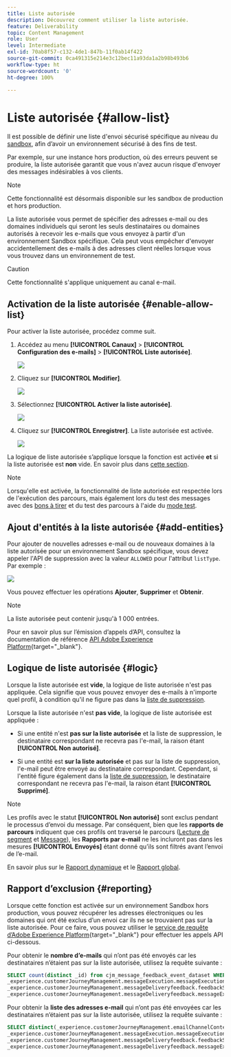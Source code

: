 ```yaml
---
title: Liste autorisée
description: Découvrez comment utiliser la liste autorisée.
feature: Deliverability
topic: Content Management
role: User
level: Intermediate
exl-id: 70ab8f57-c132-4de1-847b-11f0ab14f422
source-git-commit: 0ca491315e214e3c12bec11a93da1a2b98b493b6
workflow-type: ht
source-wordcount: '0'
ht-degree: 100%

---
```


# Liste autorisée {#allow-list}

Il est possible de définir une liste d&#39;envoi sécurisé spécifique au niveau du [sandbox](../administration/sandboxes.md), afin d’avoir un environnement sécurisé à des fins de test.

Par exemple, sur une instance hors production, où des erreurs peuvent se produire, la liste autorisée garantit que vous n&#39;avez aucun risque d&#39;envoyer des messages indésirables à vos clients.

>[!NOTE]
>
>Cette fonctionnalité est désormais disponible sur les sandbox de production et hors production.

La liste autorisée vous permet de spécifier des adresses e-mail ou des domaines individuels qui seront les seuls destinataires ou domaines autorisés à recevoir les e-mails que vous envoyez à partir d&#39;un environnement Sandbox spécifique. Cela peut vous empêcher d&#39;envoyer accidentellement des e-mails à des adresses client réelles lorsque vous vous trouvez dans un environnement de test.

>[!CAUTION]
>
>Cette fonctionnalité s&#39;applique uniquement au canal e-mail.

## Activation de la liste autorisée {#enable-allow-list}

<!--To enable the allowed list on a non-production sandbox, you need to update the general settings using the corresponding API end point in the Message Presets Service. Using this API, you can also disable the feature at any time.

You can update the allowed list before or after enabling the feature.-->

Pour activer la liste autorisée, procédez comme suit.

1. Accédez au menu **[!UICONTROL Canaux]** > **[!UICONTROL Configuration des e-mails]** > **[!UICONTROL Liste autorisée]**.

   ![](assets/allow-list-access.png)

1. Cliquez sur **[!UICONTROL Modifier]**.

   ![](assets/allow-list-edit.png)

1. Sélectionnez **[!UICONTROL Activer la liste autorisée]**.

   ![](assets/allow-list-enable.png)

1. Cliquez sur **[!UICONTROL Enregistrer]**. La liste autorisée est activée.

   ![](assets/allow-list-enabled.png)

La logique de liste autorisée s’applique lorsque la fonction est activée **et** si la liste autorisée est **non** vide. En savoir plus dans [cette section](#logic).

>[!NOTE]
>
>Lorsqu&#39;elle est activée, la fonctionnalité de liste autorisée est respectée lors de l&#39;exécution des parcours, mais également lors du test des messages avec des [bons à tirer](../design/preview.md#send-proofs) et du test des parcours à l&#39;aide du [mode test](../building-journeys/testing-the-journey.md).

## Ajout d&#39;entités à la liste autorisée {#add-entities}

Pour ajouter de nouvelles adresses e-mail ou de nouveaux domaines à la liste autorisée pour un environnement Sandbox spécifique, vous devez appeler l&#39;API de suppression avec la valeur `ALLOWED` pour l&#39;attribut `listType`. Par exemple :

![](assets/allow-list-api.png)

Vous pouvez effectuer les opérations **Ajouter**, **Supprimer** et **Obtenir**.

>[!NOTE]
>
>La liste autorisée peut contenir jusqu&#39;à 1 000 entrées.

Pour en savoir plus sur l’émission d’appels d’API, consultez la documentation de référence [API Adobe Experience Platform](https://experienceleague.adobe.com/docs/experience-platform/landing/platform-apis/api-guide.html?lang=fr){target=&quot;_blank&quot;}.

## Logique de liste autorisée {#logic}

Lorsque la liste autorisée est **vide**, la logique de liste autorisée n&#39;est pas appliquée. Cela signifie que vous pouvez envoyer des e-mails à n&#39;importe quel profil, à condition qu&#39;il ne figure pas dans la [liste de suppression](../reports/suppression-list.md).

Lorsque la liste autorisée n&#39;est **pas vide**, la logique de liste autorisée est appliquée :

* Si une entité n&#39;est **pas sur la liste autorisée** et la liste de suppression, le destinataire correspondant ne recevra pas l&#39;e-mail, la raison étant **[!UICONTROL Non autorisé]**.

* Si une entité est **sur la liste autorisée** et pas sur la liste de suppression, l&#39;e-mail peut être envoyé au destinataire correspondant. Cependant, si l&#39;entité figure également dans la [liste de suppression](../reports/suppression-list.md), le destinataire correspondant ne recevra pas l&#39;e-mail, la raison étant **[!UICONTROL Supprimé]**.

>[!NOTE]
>
>Les profils avec le statut **[!UICONTROL Non autorisé]** sont exclus pendant le processus d’envoi du message. Par conséquent, bien que les **rapports de parcours** indiquent que ces profils ont traversé le parcours ([Lecture de segment](../building-journeys/read-segment.md) et [Message](../building-journeys/journeys-message.md)), les **Rapports par e-mail** ne les incluront pas dans les mesures **[!UICONTROL Envoyés]** étant donné qu’ils sont filtrés avant l’envoi de l’e-mail.
>
>En savoir plus sur le [Rapport dynamique](../reports/live-report.md) et le [Rapport global](../reports/global-report.md).

## Rapport d’exclusion {#reporting}

Lorsque cette fonction est activée sur un environnement Sandbox hors production, vous pouvez récupérer les adresses électroniques ou les domaines qui ont été exclus d’un envoi car ils ne se trouvaient pas sur la liste autorisée. Pour ce faire, vous pouvez utiliser le [service de requête d’Adobe Experience Platform](https://experienceleague.adobe.com/docs/experience-platform/query/api/getting-started.html?lang=fr){target=&quot;_blank&quot;} pour effectuer les appels API ci-dessous.

Pour obtenir le **nombre d’e-mails** qui n’ont pas été envoyés car les destinataires n’étaient pas sur la liste autorisée, utilisez la requête suivante :

```sql
SELECT count(distinct _id) from cjm_message_feedback_event_dataset WHERE
_experience.customerJourneyManagement.messageExecution.messageExecutionID = '<MESSAGE_EXECUTION_ID>' AND
_experience.customerJourneyManagement.messageDeliveryfeedback.feedbackStatus = 'exclude' AND
_experience.customerJourneyManagement.messageDeliveryfeedback.messageExclusion.reason = 'EmailNotAllowed'
```

Pour obtenir la **liste des adresses e-mail** qui n’ont pas été envoyées car les destinataires n’étaient pas sur la liste autorisée, utilisez la requête suivante :

```sql
SELECT distinct(_experience.customerJourneyManagement.emailChannelContext.address) from cjm_message_feedback_event_dataset WHERE
_experience.customerJourneyManagement.messageExecution.messageExecutionID IS NOT NULL AND
_experience.customerJourneyManagement.messageDeliveryfeedback.feedbackStatus = 'exclude' AND
_experience.customerJourneyManagement.messageDeliveryfeedback.messageExclusion.reason = 'EmailNotAllowed'
```
